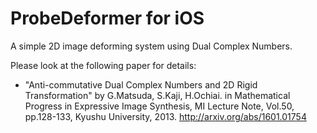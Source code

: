 ProbeDeformer for iOS
=============
A simple 2D image deforming system using Dual Complex Numbers.

Please look at the following paper for details:
* "Anti-commutative Dual Complex Numbers and 2D Rigid Transformation" by G.Matsuda, S.Kaji, H.Ochiai.
in Mathematical Progress in Expressive Image Synthesis, MI Lecture Note, Vol.50, pp.128-133, Kyushu University, 2013.
http://arxiv.org/abs/1601.01754
